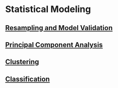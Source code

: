 # Statistical Modeling

## [Resampling and Model Validation](Resampling_and_Model_Validation.md)
## [Principal Component Analysis](Principal_Component_Analysis.md)
## [Clustering](Clustering.md)
## [Classification](Classification.md)
